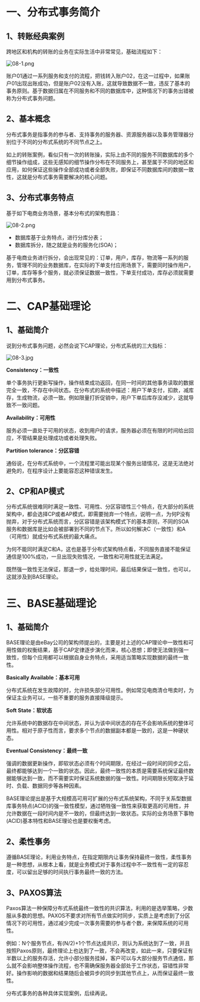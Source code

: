 # 一、分布式事务简介

## 1、转账经典案例

跨地区和机构的转账的业务在实际生活中非常常见，基础流程如下：

![](https://images.gitee.com/uploads/images/2022/0212/125049_c2f48bb0_5064118.png "08-1.png")

账户01通过一系列服务和支付的流程，把钱转入账户02，在这一过程中，如果账户01出现出账成功，但是账户02没有入账，这就导致数据不一致，违反了基本的事务原则。基于数据归属在不同服务和不同的数据库中，这种情况下的事务出错被称为分布式事务问题。

## 2、基本概念

分布式事务是指事务的参与者、支持事务的服务器、资源服务器以及事务管理器分别位于不同的分布式系统的不同节点之上。

如上的转账案例，看似只有一次的转账操，实际上由不同的服务不同数据库的多个细节操作组成，这些无感知的细节操作分布在不同服务上，甚至属于不同的地区和应用，如何保证这些操作全部成功或者全部失败，即保证不同数据库间的数据一致性，这就是分布式事务需要解决的核心问题。

## 3、分布式事务特点

基于如下电商业务场景，基本分布式的架构思路：

![](https://images.gitee.com/uploads/images/2022/0212/125102_9e32549e_5064118.png "08-2.png")

- 数据库基于业务特点，进行分库分表；
- 数据库拆分，随之就是业务的服务化(SOA)；

基于电商业务进行拆分，会出现常见的：订单，用户，库存，物流等一系列的服务，管理不同的业务数据库，在实际的下单支付应用场景下，需要同时操作用户，订单，库存等多个服务，就必须保证数据一致性，下单支付成功，库存必须就需要用到分布式事务。

# 二、CAP基础理论

## 1、基础简介

说到分布式事务问题，必然会说下CAP理论，分布式系统的三大指标：

![](https://images.gitee.com/uploads/images/2022/0212/125120_a70ed171_5064118.jpeg "08-3.jpg")

**Consistency：一致性**

单个事务执行更新写操作，操作结束成功返回，在同一时间的其他事务读取的数据完全一致，不存在中间状态。在分布式的系统中描述：用户下单支付，扣款，减库存，生成物流，必须一致。例如限量打折促销中，用户下单后库存没减少，这就导致不一致问题。

**Availability：可用性**

服务必须一直处于可用的状态，收到用户的请求，服务器必须在有限的时间给出回应，不管结果是处理成功或者处理失败。

**Partition tolerance：分区容错**

通俗说，在分布式系统中，一个流程里可能出现某个服务出错情况，这是无法绝对避免的，在程序设计上要能容忍这种错误发生。

## 2、CP和AP模式

分布式系统很难同时满足一致性、可用性、分区容错性三个特点，在大部分的系统架构中，都会选择CP或者AP模式，即需要抛弃一个特点，说明一点，为何P没有抛弃，对于分布式系统而言，分区容错是该架构模式下的基本原则，不同的SOA服务和数据库是比如会被部署到不同的节点下。所以如何解决C（一致性）和A（可用性）就成分布式系统的最大痛点。

为何不能同时满足C和A，这也是基于分布式架构特点看，不同服务直接不能保证通信是100%成功，一旦出现失败情况，一致性和可用性就无法满足。

既然强一致性无法保证，那退一步，给处理时间，最后结果保证一致性，也可以，这就涉及到BASE理论。

# 三、BASE基础理论

## 1、基础简介

BASE理论是由eBay公司的架构师提出的，主要是对上述的CAP理论中一致性和可用性做的权衡结果，基于CAP定律逐步演化而来，核心思想；即使无法做到强一致性，但每个应用都可以根据自身业务特点，采用适当策略实现数据的最终一致性。

**Basically Available：基本可用**

分布式系统在发生故障的时，允许损失部分可用性。例如常见电商清仓甩卖时，为保证主业务可以，一些不重要的服务直接降级提示。

**Soft State：软状态**

允许系统中的数据存在中间状态，并认为该中间状态的存在不会影响系统的整体可用性。相对于原子性而言，要求多个节点的数据副本都是一致的，这是一种硬状态。

**Eventual Consistency：最终一致**

强调的数据更新操作，即软状态必须有个时间期限，在经过一段时间的同步之后，最终都能够达到一个一致的状态。因此，最终一致性的本质是需要系统保证最终数据能够达到一致，而不需要实时保证系统数据的强一致性。时间期限长短取决于延时、负载、数据同步等各种因素。

BASE理论提出是基于大规模高可用可扩展的分布式系统架构，不同于关系型数据库事务特点(ACID)的强一致性模型，通过牺牲强一致性来获取更高的可用性，并允许数据在一段时间内是不一致的，但最终达到一致状态。实际的业务场景下事物(ACID)基本特性和BASE理论也是要权衡考虑。

## 2、柔性事务

遵循BASE理论，利用业务特点，在指定期限内让事务保持最终一致性，柔性事务是一种思想，从根本上看，就是业务模式对于事务过程中不一致性有一定的容忍度，可以留出足够的时间执行事务最终一致的方法。

## 3、PAXOS算法

Paxos算法一种保障分布式系统最终一致性的共识算法，利用的是选举策略，少数服从多数的思想。PAXOS不要求对所有节点做实时同步，实质上是考虑到了分区情况下的可用性，通过减少完成一次事务需要的参与者个数，来保障系统的可用性。

例如：N个服务节点，有(N/2)+1个节点达成共识，则认为系统达到了一致，并且按照Paxos原则，最终理论上也达到了一致，不会再改变，如此一来，只要保证有半数以上的服务存活，允许小部分服务挂掉，客户可以与大部分服务节点通信，那么就不会影响整体操作流程，也不需确保服务器全部处于工作状态，容错性非常好。操作影响的数据和结果随后会被异步的同步到其他节点上，从而保证最终一致性。

分布式事务的各种具体实现案例，后续再说。